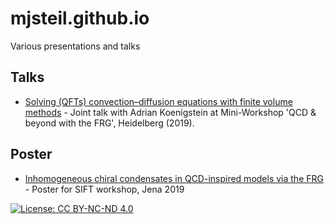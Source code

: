 # mjsteil.github.io
Various presentations and talks

## Talks
* [Solving (QFTs) convection–diffusion equations with finite volume methods](../talks/20190717-KT-Heidelberg_handout.pdf) - Joint talk with Adrian Koenigstein at Mini-Workshop 'QCD & beyond with the FRG', Heidelberg (2019).

## Poster
* [Inhomogeneous chiral condensates in QCD-inspired models via the FRG](../poster/20191105-SIFT_Workshop_Jena.pdf) - Poster for SIFT workshop, Jena 2019

[![License: CC BY-NC-ND 4.0](https://i.creativecommons.org/l/by-nc-nd/4.0/88x31.png)](http://creativecommons.org/licenses/by-nc-nd/4.0/)
